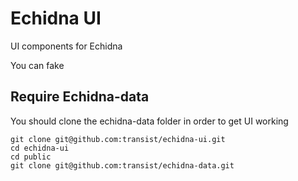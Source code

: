# Echidna UI
UI components for Echidna



You can fake 

## Require Echidna-data
    
You should clone the echidna-data folder in order to get UI working

    git clone git@github.com:transist/echidna-ui.git
    cd echidna-ui
    cd public
    git clone git@github.com:transist/echidna-data.git


